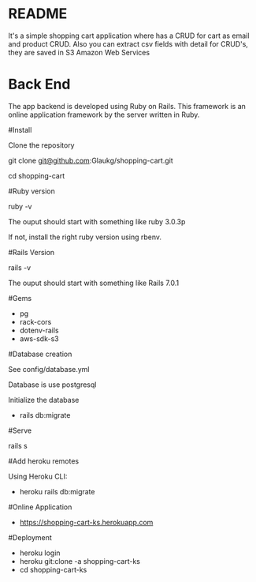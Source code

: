 # README

It's a simple shopping cart application where has a CRUD for cart as email and product CRUD.
Also you can extract csv fields with detail for CRUD's, they are saved in S3 Amazon
 Web Services 

# Back End

The app backend is developed using Ruby on Rails. This framework is an online application framework by the server written in Ruby.

#Install

Clone the repository

git clone git@github.com:Glaukg/shopping-cart.git

cd shopping-cart

#Ruby version

ruby -v

The ouput should start with something like ruby 3.0.3p

If not, install the right ruby version using rbenv.

#Rails Version

rails -v

The ouput should start with something like Rails 7.0.1

#Gems 

* pg
* rack-cors
* dotenv-rails
* aws-sdk-s3

#Database creation

See config/database.yml

Database is use postgresql

Initialize the database

* rails db:migrate

#Serve

rails s

#Add heroku remotes

Using Heroku CLI:

* heroku rails db:migrate

#Online Application

* https://shopping-cart-ks.herokuapp.com

#Deployment

* heroku login
* heroku git:clone -a shopping-cart-ks
* cd shopping-cart-ks

